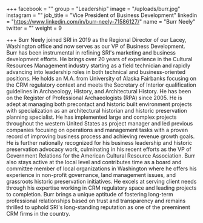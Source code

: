 +++
facebook = ""
group = "Leadership"
image = "/uploads/burr.jpg"
instagram = ""
job_title = "Vice President of Business Development"
linkedin = "https://www.linkedin.com/in/burr-neely-71586127/"
name = "Burr Neely"
twitter = ""
weight = 9

+++
Burr Neely joined SRI in 2019 as the Regional Director of our Lacey, Washington office and now serves as our VP of Business Development. Burr has been instrumental in refining SRI's marketing and business development efforts. He brings over 20 years of experience in the Cultural Resources Management industry starting as a field technician and rapidly advancing into leadership roles in both technical and business-oriented positions. He holds an M.A. from University of Alaska Fairbanks focusing on the CRM regulatory context and meets the Secretary of Interior qualification guidelines in Archaeology, History, and Architectural History. He has been on the Register of Professional Archaeologists (RPA) since 2005. He is adept at managing both precontact and historic built environment projects with specialization as an architectural historian and historic preservation planning specialist. He has implemented large and complex projects throughout the western United States as project manager and led previous companies focusing on operations and management tasks with a proven record of improving business process and achieving revenue growth goals. He is further nationally recognized for his business leadership and historic preservation advocacy work, culminating in his recent efforts as the VP of Government Relations for the American Cultural Resource Association. Burr also stays active at the local level and contributes time as a board and committee member of local organizations in Washington where he offers his experience in non-profit governance, land management issues, and grassroots historic preservation initiatives. He excels at serving client needs through his expertise working in CRM regulatory space and leading projects to completion. Burr brings a unique aptitude of fostering long-term professional relationships based on trust and transparency and remains thrilled to uphold SRI's long-standing reputation as one of the preeminent CRM firms in the country.